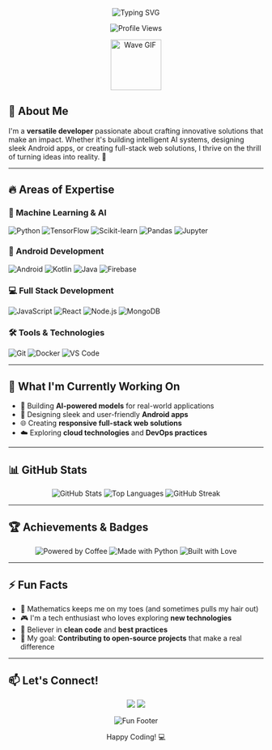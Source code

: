 <!-- Header with Animation -->
<p align="center">
  <img src="https://readme-typing-svg.demolab.com?font=Fira+Code&weight=600&pause=1000&color=2F81F7&center=true&vCenter=true&width=435&lines=Hi+there!+I'm+Razee+👋;Full+Stack+%26+AI+Developer;Android+Developer+%26+ML+Enthusiast;Building+Digital+Solutions+🚀" alt="Typing SVG" />
</p>
<!-- Profile Views Counter -->
<p align="center">
  <img src="https://komarev.com/ghpvc/?username=Razee4315&style=flat-square&color=blue" alt="Profile Views"/>
</p>

<!-- Animated Wave -->
<p align="center">
  <img src="https://media.giphy.com/media/xT9IgzoKnwFNmISR8I/giphy.gif" alt="Wave GIF" width="100">
</p>

<!-- About Me Section -->
## 💫 About Me
I'm a **versatile developer** passionate about crafting innovative solutions that make an impact. Whether it's building intelligent AI systems, designing sleek Android apps, or creating full-stack web solutions, I thrive on the thrill of turning ideas into reality. 🌟

---

<!-- Expertise Areas -->
## 🔥 Areas of Expertise
### 🤖 Machine Learning & AI
![Python](https://img.shields.io/badge/-Python-3776AB?style=for-the-badge&logo=python&logoColor=white)
![TensorFlow](https://img.shields.io/badge/-TensorFlow-FF6F00?style=for-the-badge&logo=tensorflow&logoColor=white)
![Scikit-learn](https://img.shields.io/badge/-Scikit_Learn-F7931E?style=for-the-badge&logo=scikit-learn&logoColor=white)
![Pandas](https://img.shields.io/badge/-Pandas-150458?style=for-the-badge&logo=pandas&logoColor=white)
![Jupyter](https://img.shields.io/badge/-Jupyter-F37626?style=for-the-badge&logo=jupyter&logoColor=white)

### 📱 Android Development
![Android](https://img.shields.io/badge/-Android-3DDC84?style=for-the-badge&logo=android&logoColor=white)
![Kotlin](https://img.shields.io/badge/-Kotlin-0095D5?style=for-the-badge&logo=kotlin&logoColor=white)
![Java](https://img.shields.io/badge/-Java-007396?style=for-the-badge&logo=java&logoColor=white)
![Firebase](https://img.shields.io/badge/-Firebase-FFCA28?style=for-the-badge&logo=firebase&logoColor=black)

### 💻 Full Stack Development
![JavaScript](https://img.shields.io/badge/-JavaScript-F7DF1E?style=for-the-badge&logo=javascript&logoColor=black)
![React](https://img.shields.io/badge/-React-61DAFB?style=for-the-badge&logo=react&logoColor=black)
![Node.js](https://img.shields.io/badge/-Node.js-339933?style=for-the-badge&logo=node.js&logoColor=white)
![MongoDB](https://img.shields.io/badge/-MongoDB-47A248?style=for-the-badge&logo=mongodb&logoColor=white)

### 🛠️ Tools & Technologies
![Git](https://img.shields.io/badge/-Git-F05032?style=for-the-badge&logo=git&logoColor=white)
![Docker](https://img.shields.io/badge/-Docker-2496ED?style=for-the-badge&logo=docker&logoColor=white)
![VS Code](https://img.shields.io/badge/-VS_Code-007ACC?style=for-the-badge&logo=visual-studio-code&logoColor=white)

---

<!-- Current Projects -->
## 🚀 What I'm Currently Working On
- 🤖 Building **AI-powered models** for real-world applications
- 📱 Designing sleek and user-friendly **Android apps**
- 🌐 Creating **responsive full-stack web solutions**
- ☁️ Exploring **cloud technologies** and **DevOps practices**

---

<!-- GitHub Stats -->
## 📊 GitHub Stats
<p align="center">
  <img src="https://github-readme-stats.vercel.app/api?username=Razee4315&show_icons=true&theme=radical" alt="GitHub Stats"/>
  <img src="https://github-readme-stats.vercel.app/api/top-langs/?username=Razee4315&layout=compact&theme=radical" alt="Top Languages"/>
  <img src="https://github-readme-streak-stats.herokuapp.com/?user=Razee4315&theme=radical" alt="GitHub Streak"/>
</p>

---

<!-- Achievements Section -->
## 🏆 Achievements & Badges
<p align="center">
  <img src="https://forthebadge.com/images/badges/powered-by-coffee.svg" alt="Powered by Coffee"/>
  <img src="https://forthebadge.com/images/badges/made-with-python.svg" alt="Made with Python"/>
  <img src="https://forthebadge.com/images/badges/built-with-love.svg" alt="Built with Love"/>
</p>

---

<!-- Fun Facts -->
## ⚡ Fun Facts
- 🔢 Mathematics keeps me on my toes (and sometimes pulls my hair out)
- 🎮 I'm a tech enthusiast who loves exploring **new technologies**
- 🌟 Believer in **clean code** and **best practices**
- 🎯 My goal: **Contributing to open-source projects** that make a real difference

---

<!-- Contact -->
## 📫 Let's Connect!
<p align="center">
  <a href="mailto:saqlainrazee@gmail.com"><img src="https://img.shields.io/badge/-Email-D14836?style=for-the-badge&logo=gmail&logoColor=white"></a>
  <a href="https://www.linkedin.com/in/saqlainrazee/"><img src="https://img.shields.io/badge/-LinkedIn-0077B5?style=for-the-badge&logo=linkedin&logoColor=white"></a>
</p>

<!-- Footer -->
<p align="center">
  <img src="https://forthebadge.com/images/badges/you-didnt-ask-for-this.svg" alt="Fun Footer"/>
</p>

<p align="center">Happy Coding! 💻</p>
